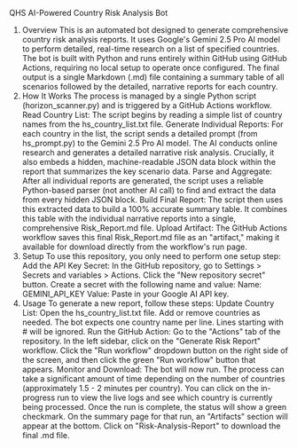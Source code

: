 QHS AI-Powered Country Risk Analysis Bot
1.	Overview
This is an automated bot designed to generate comprehensive country risk analysis reports. It uses Google's Gemini 2.5 Pro AI model to perform detailed, real-time research on a list of specified countries.
The bot is built with Python and runs entirely within GitHub using GitHub Actions, requiring no local setup to operate once configured. The final output is a single Markdown (.md) file containing a summary table of all scenarios followed by the detailed, narrative reports for each country.
2.	How It Works
The process is managed by a single Python script (horizon_scanner.py) and is triggered by a GitHub Actions workflow.
Read Country List: The script begins by reading a simple list of country names from the hs_country_list.txt file.
Generate Individual Reports: For each country in the list, the script sends a detailed prompt (from hs_prompt.py) to the Gemini 2.5 Pro AI model. The AI conducts online research and generates a detailed narrative risk analysis. Crucially, it also embeds a hidden, machine-readable JSON data block within the report that summarizes the key scenario data.
Parse and Aggregate: After all individual reports are generated, the script uses a reliable Python-based parser (not another AI call) to find and extract the data from every hidden JSON block.
Build Final Report: The script then uses this extracted data to build a 100% accurate summary table. It combines this table with the individual narrative reports into a single, comprehensive Risk_Report.md file.
Upload Artifact: The GitHub Actions workflow saves this final Risk_Report.md file as an "artifact," making it available for download directly from the workflow's run page.
3.	Setup
To use this repository, you only need to perform one setup step:
Add the API Key Secret:
In the GitHub repository, go to Settings > Secrets and variables > Actions.
Click the "New repository secret" button.
Create a secret with the following name and value:
Name: GEMINI_API_KEY
Value: Paste in your Google AI API key.
4.	Usage
To generate a new report, follow these steps:
Update Country List:
Open the hs_country_list.txt file.
Add or remove countries as needed. The bot expects one country name per line. Lines starting with # will be ignored.
Run the GitHub Action:
Go to the "Actions" tab of the repository.
In the left sidebar, click on the "Generate Risk Report" workflow.
Click the "Run workflow" dropdown button on the right side of the screen, and then click the green "Run workflow" button that appears.
Monitor and Download:
The bot will now run. The process can take a significant amount of time depending on the number of countries (approximately 1.5 - 2 minutes per country).
You can click on the in-progress run to view the live logs and see which country is currently being processed.
Once the run is complete, the status will show a green checkmark. On the summary page for that run, an "Artifacts" section will appear at the bottom.
Click on "Risk-Analysis-Report" to download the final .md file.
